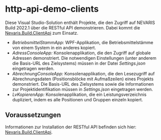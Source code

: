 # http-api-demo-clients

Diese Visual Studio-Solution enthält Projekte, die den Zugriff auf NEVARIS Build 2022.1 über die RESTful API demonstrieren. Dabei kommt die [Nevaris.Build.ClientApi](https://github.com/NEVARISBausoftwareGmbH/http-api-client-libs) zum Einsatz.

* *BetriebsmittelStammApp:* WPF-Applikation, die Betriebsmittelstämme von einem System in ein anderes kopiert.
* *AdressConsoleApp:* Konsolenapplikation, die den Zugriff auf globale Adressen demonstriert. Die notwendigen Einstellungen (unter anderem die Basis-URL des Zielsystems) müssen in der Datei _Settings.json_ eingetragen werden.
* *AbrechnungConsoleApp:* Konsolenapplikation, die den Lesezugriff auf Abrechnungsdaten (Positionsblöcke mit Aufmaßzeilen) eines Projekts demonstriert. Die Basis-URL des Zielsystems sowie die Informationen zur Projektidentifikation müssen in _Settings.json_ eingetragen werden.
* *LvKopierenApp:* Konsolenapplikation, die ein Leistungsverzeichnis dupliziert, indem es alle Positionen und Gruppen einzeln kopiert. 

## Voraussetzungen ##

Informationen zur Installation der RESTful API befinden sich hier: [Nevaris.Build.ClientApi](https://github.com/NEVARISBausoftwareGmbH/http-api-client-libs).